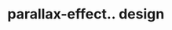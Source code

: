 # parallax-effect.. design                                                                                                                                                                                                                                                                            
                                     

